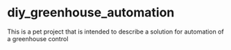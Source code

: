 # diy_greenhouse_automation
This is a pet project that is intended to describe a solution for automation of a greenhouse control
